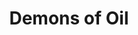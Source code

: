 ---
layout: product
title: Demons of Oil
description: (Song of Witches)
image: demons-of-oil
bandcamp: https://olifrost.bandcamp.com/track/demons-of-oil-song-of-witches
---